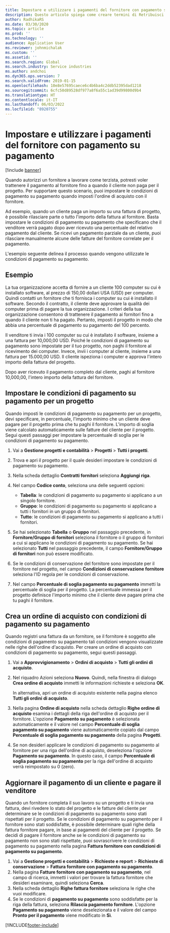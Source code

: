 ```yaml
---
title: Impostare e utilizzare i pagamenti del fornitore con pagamento su pagamento
description: Questo articolo spiega come creare termini di Retribuisci su retribuzione in modo da poter rilasciare pagamenti parziali del fornitore, in base ai pagamenti dei clienti.
author: RadhikaRS
ms.date: 03/30/2020
ms.topic: article
ms.prod: ''
ms.technology: ''
audience: Application User
ms.reviewer: johnmichalak
ms.custom: ''
ms.assetid: ''
ms.search.region: Global
ms.search.industry: Service industries
ms.author: andchoi
ms.dyn365.ops.version: 7
ms.search.validFrom: 2019-01-15
ms.openlocfilehash: 10e8e57695caece6c4b6ba4c2ddb52395dad1218
ms.sourcegitcommit: 6cfc50d89528df977a8f6a55c1ad39d99800d9b4
ms.translationtype: HT
ms.contentlocale: it-IT
ms.lasthandoff: 06/03/2022
ms.locfileid: "8920755"
---
```

# <a name="set-up-and-use-pay-when-paid-vendor-payments"></a>Impostare e utilizzare i pagamenti del fornitore con pagamento su pagamento

[!include [banner](../includes/banner.md)]

Quando autorizzi un fornitore a lavorare come terzista, potresti voler trattenere il pagamento al fornitore fino a quando il cliente non paga per il progetto. Per supportare questo scenario, puoi impostare le condizioni di pagamento su pagamento quando imposti l'ordine di acquisto con il fornitore.

Ad esempio, quando un cliente paga un importo su una fattura di progetto, è possibile rilasciare parte o tutto l'importo della fattura al fornitore. Basta impostare le condizioni di pagamento su pagamento che specificano che il venditore verrà pagato dopo aver ricevuto una percentuale del relativo pagamento dal cliente. Se ricevi un pagamento parziale da un cliente, puoi rilasciare manualmente alcune delle fatture del fornitore correlate per il pagamento.

L'esempio seguente delinea il processo quando vengono utilizzate le condizioni di pagamento su pagamento.

## <a name="example"></a>Esempio

La tua organizzazione accetta di fornire a un cliente 100 computer su cui è installato software, al prezzo di 150,00 dollari USA (USD) per computer. Quindi contatti un fornitore che ti fornisca i computer su cui è installato il software. Secondo il contratto, il cliente deve approvare la qualità dei computer prima di pagare la tua organizzazione. I criteri della tua organizzazione consentono di trattenere il pagamento ai fornitori fino a quando il cliente non ti ha pagato. Pertanto, imposti il progetto in modo che abbia una percentuale di pagamento su pagamento del 100 percento.

Il venditore ti invia i 100 computer su cui è installato il software, insieme a una fattura per 10,000,00 USD. Poiché le condizioni di pagamento su pagamento sono impostate per il tuo progetto, non paghi il fornitore al ricevimento dei computer. Invece, invii i computer al cliente, insieme a una fattura per 15.000,00 USD. Il cliente ispeziona i computer e approva l'intero importo della fattura del progetto.

Dopo aver ricevuto il pagamento completo dal cliente, paghi al fornitore 10,000,00, l'intero importo della fattura del fornitore.

## <a name="set-up-pwp-terms-for-a-project"></a>Impostare le condizioni di pagamento su pagamento per un progetto

Quando imposti le condizioni di pagamento su pagamento per un progetto, devi specificare, in percentuale, l'importo minimo che un cliente deve pagare per il progetto prima che tu paghi il fornitore. L'importo di soglia viene calcolato automaticamente sulle fatture del cliente per il progetto. Segui questi passaggi per impostare la percentuale di soglia per le condizioni di pagamento su pagamento.

1. Vai a **Gestione progetti e contabilità** \> **Progetti** \> **Tutti i progetti**.
2. Trova e apri il progetto per il quale desideri impostare le condizioni di pagamento su pagamento.
3. Nella scheda dettaglio **Contratti fornitori** seleziona **Aggiungi riga**.
3. Nel campo **Codice conto**, seleziona una delle seguenti opzioni:

    - **Tabella**: le condizioni di pagamento su pagamento si applicano a un singolo fornitore.
    - **Gruppo**: le condizioni di pagamento su pagamento si applicano a tutti i fornitori in un gruppo di fornitori.
    - **Tutto**: le condizioni di pagamento su pagamento si applicano a tutti i fornitori.

4. Se hai selezionato **Tabella** o **Gruppo** nel passaggio precedente, in **Fornitore/Gruppo di fornitori** seleziona il fornitore o il gruppo di fornitori a cui si applicano le condizioni di pagamento su pagamento. Se hai selezionato **Tutti** nel passaggio precedente, il campo **Fornitore/Gruppo di fornitori** non può essere modificato.
5. Se le condizioni di conservazione del fornitore sono impostate per il fornitore nel progetto, nel campo **Condizioni di conservazione fornitore** seleziona l'ID regola per le condizioni di conservazione.
6. Nel campo **Percentuale di soglia pagamento su pagamento** immetti la percentuale di soglia per il progetto. La percentuale immessa per il progetto definisce l'importo minimo che il cliente deve pagare prima che tu paghi il fornitore.

## <a name="create-a-po-that-has-pwp-terms"></a>Crea un ordine di acquisto con condizioni di pagamento su pagamento

Quando registri una fattura da un fornitore, se il fornitore è soggetto alle condizioni di pagamento su pagamento tali condizioni vengono visualizzate nelle righe dell'ordine d'acquisto. Per creare un ordine di acquisto con condizioni di pagamento su pagamento, segui questi passaggi.

1. Vai a **Approvvigionamento** \> **Ordini di acquisto** \> **Tutti gli ordini di acquisto**.
2. Nel riquadro Azioni seleziona **Nuovo**. Quindi, nella finestra di dialogo **Crea ordine di acquisto** immetti le informazioni richieste e seleziona **OK**.

    In alternativa, apri un ordine di acquisto esistente nella pagina elenco **Tutti gli ordini di acquisto**.

4. Nella pagina **Ordine di acquisto** nella scheda dettaglio **Righe ordine di acquisto** esamina i dettagli della riga dell'ordine di acquisto per il fornitore. L'opzione **Pagamento su pagamento** è selezionata automaticamente e il valore nel campo **Percentuale di soglia pagamento su pagamento** viene automaticamente copiato dal campo **Percentuale di soglia pagamento su pagamento** della pagina **Progetti**.
6. Se non desideri applicare le condizioni di pagamento su pagamento al fornitore per una riga dell'ordine di acquisto, deseleziona l'opzione **Pagamento su pagamento**. In questo caso, il campo **Percentuale di soglia pagamento su pagamento** per la riga dell'ordine di acquisto verrà reimpostato su 0 (zero).

## <a name="update-a-customer-payment-and-pay-the-vendor"></a>Aggiornare il pagamento di un cliente e pagare il venditore

Quando un fornitore completa il suo lavoro su un progetto e ti invia una fattura, devi rivedere lo stato del progetto e le fatture del cliente per determinare se le condizioni di pagamento su pagamento sono stati rispettati per il progetto. Se le condizioni di pagamento su pagamento per il fornitore sono stati soddisfatte, è possibile determinare quali righe della fattura fornitore pagare, in base ai pagamenti del cliente per il progetto. Se decidi di pagare il fornitore anche se le condizioni di pagamento su pagamento non sono stati rispettate, puoi sovrascrivere le condizioni di pagamento su pagamento nella pagina **Fattura fornitore con condizioni di pagamento su pagamento**.

1. Vai a **Gestione progetti e contabilità** \> **Richieste e report** \> **Richieste di conservazione** \> **Fattura fornitore con pagamento su pagamento**.
2. Nella pagina **Fatture fornitore con pagamento su pagamento**, nel campo di ricerca, immetti i valori per trovare la fattura fornitore che desideri esaminare, quindi seleziona **Cerca**.
3. Nella scheda dettaglio **Righe fattura fornitore** seleziona le righe che vuoi modificare.
4. Se le condizioni di **pagamento su pagamento** sono soddisfatte per la riga della fattura, seleziona **Rilascia pagamento fornitore**. L'opzione **Pagamento su pagamento** viene deselezionata e il valore del campo **Pronto per il pagamento** viene modificato in **Sì**.


[!INCLUDE[footer-include](../includes/footer-banner.md)]